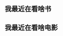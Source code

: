## 我最近在看啥书

<script type="text/javascript" src="https://www.douban.com/service/badge/174692469/?selection=latest&amp;picsize=small&amp;hideself=on&amp;show=collection&amp;n=15&amp;hidelogo=on&amp;cat=book&amp;columns=5"></script>

## 我最近在看啥电影

<script type="text/javascript" src="https://www.douban.com/service/badge/174692469/?selection=latest&amp;picsize=small&amp;show=collection&amp;n=15&amp;hidelogo=on&amp;cat=movie&amp;columns=5"></script>

